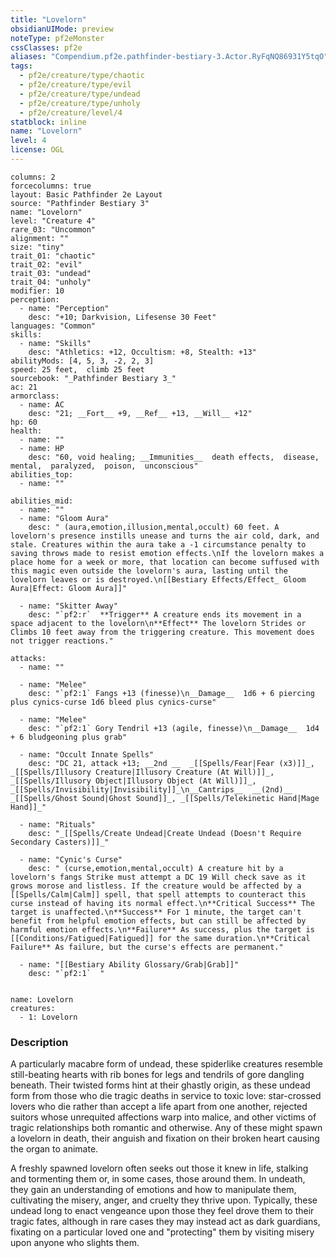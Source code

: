 ```yaml
---
title: "Lovelorn"
obsidianUIMode: preview
noteType: pf2eMonster
cssClasses: pf2e
aliases: "Compendium.pf2e.pathfinder-bestiary-3.Actor.RyFqNQ86931Y5tqO" 
tags:
  - pf2e/creature/type/chaotic
  - pf2e/creature/type/evil
  - pf2e/creature/type/undead
  - pf2e/creature/type/unholy
  - pf2e/creature/level/4
statblock: inline
name: "Lovelorn"
level: 4
license: OGL
---
```


```statblock
columns: 2
forcecolumns: true
layout: Basic Pathfinder 2e Layout
source: "Pathfinder Bestiary 3"
name: "Lovelorn"
level: "Creature 4"
rare_03: "Uncommon"
alignment: ""
size: "tiny"
trait_01: "chaotic"
trait_02: "evil"
trait_03: "undead"
trait_04: "unholy"
modifier: 10
perception:
  - name: "Perception"
    desc: "+10; Darkvision, Lifesense 30 Feet"
languages: "Common"
skills:
  - name: "Skills"
    desc: "Athletics: +12, Occultism: +8, Stealth: +13"
abilityMods: [4, 5, 3, -2, 2, 3]
speed: 25 feet,  climb 25 feet
sourcebook: "_Pathfinder Bestiary 3_"
ac: 21
armorclass:
  - name: AC
    desc: "21; __Fort__ +9, __Ref__ +13, __Will__ +12"
hp: 60
health:
  - name: ""
  - name: HP
    desc: "60, void healing; __Immunities__  death effects,  disease,  mental,  paralyzed,  poison,  unconscious"
abilities_top:
  - name: ""

abilities_mid:
  - name: ""
  - name: "Gloom Aura"
    desc: " (aura,emotion,illusion,mental,occult) 60 feet. A lovelorn's presence instills unease and turns the air cold, dark, and stale. Creatures within the aura take a -1 circumstance penalty to saving throws made to resist emotion effects.\nIf the lovelorn makes a place home for a week or more, that location can become suffused with this magic even outside the lovelorn's aura, lasting until the lovelorn leaves or is destroyed.\n[[Bestiary Effects/Effect_ Gloom Aura|Effect: Gloom Aura]]"

  - name: "Skitter Away"
    desc: "`pf2:r`  **Trigger** A creature ends its movement in a space adjacent to the lovelorn\n**Effect** The lovelorn Strides or Climbs 10 feet away from the triggering creature. This movement does not trigger reactions."

attacks:
  - name: ""

  - name: "Melee"
    desc: "`pf2:1` Fangs +13 (finesse)\n__Damage__  1d6 + 6 piercing plus cynics-curse 1d6 bleed plus cynics-curse"

  - name: "Melee"
    desc: "`pf2:1` Gory Tendril +13 (agile, finesse)\n__Damage__  1d4 + 6 bludgeoning plus grab"

  - name: "Occult Innate Spells"
    desc: "DC 21, attack +13; __2nd __  _[[Spells/Fear|Fear (x3)]]_, _[[Spells/Illusory Creature|Illusory Creature (At Will)]]_, _[[Spells/Illusory Object|Illusory Object (At Will)]]_, _[[Spells/Invisibility|Invisibility]]_\n__Cantrips__  __(2nd)__ _[[Spells/Ghost Sound|Ghost Sound]]_, _[[Spells/Telekinetic Hand|Mage Hand]]_"

  - name: "Rituals"
    desc: "_[[Spells/Create Undead|Create Undead (Doesn't Require Secondary Casters)]]_"

  - name: "Cynic's Curse"
    desc: " (curse,emotion,mental,occult) A creature hit by a lovelorn's fangs Strike must attempt a DC 19 Will check save as it grows morose and listless. If the creature would be affected by a [[Spells/Calm|Calm]] spell, that spell attempts to counteract this curse instead of having its normal effect.\n**Critical Success** The target is unaffected.\n**Success** For 1 minute, the target can't benefit from helpful emotion effects, but can still be affected by harmful emotion effects.\n**Failure** As success, plus the target is [[Conditions/Fatigued|Fatigued]] for the same duration.\n**Critical Failure** As failure, but the curse's effects are permanent."

  - name: "[[Bestiary Ability Glossary/Grab|Grab]]"
    desc: "`pf2:1`  "
 
```

```encounter-table
name: Lovelorn
creatures:
  - 1: Lovelorn
```


### Description
A particularly macabre form of undead, these spiderlike creatures resemble still-beating hearts with rib bones for legs and tendrils of gore dangling beneath. Their twisted forms hint at their ghastly origin, as these undead form from those who die tragic deaths in service to toxic love: star-crossed lovers who die rather than accept a life apart from one another, rejected suitors whose unrequited affections warp into malice, and other victims of tragic relationships both romantic and otherwise. Any of these might spawn a lovelorn in death, their anguish and fixation on their broken heart causing the organ to animate.

A freshly spawned lovelorn often seeks out those it knew in life, stalking and tormenting them or, in some cases, those around them. In undeath, they gain an understanding of emotions and how to manipulate them, cultivating the misery, anger, and cruelty they thrive upon. Typically, these undead long to enact vengeance upon those they feel drove them to their tragic fates, although in rare cases they may instead act as dark guardians, fixating on a particular loved one and "protecting" them by visiting misery upon anyone who slights them.
